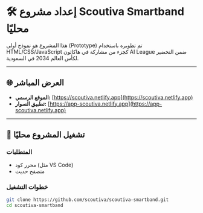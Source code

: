 # 🛠️ إعداد مشروع Scoutiva Smartband محليًا

هذا المشروع هو نموذج أولي (Prototype) تم تطويره باستخدام HTML/CSS/JavaScript كجزء من مشاركة في هاكاثون AI League ضمن التحضير لكأس العالم 2034 في السعودية.

---

## 🌐 العرض المباشر

- **الموقع الرسمي:** [https://scoutiva.netlify.app](https://scoutiva.netlify.app)  
- **تطبيق السوار:** [https://app-scoutiva.netlify.app](https://app-scoutiva.netlify.app)

---

## 🚀 تشغيل المشروع محليًا

### المتطلبات
- محرر كود (مثل VS Code)
- متصفح حديث

### خطوات التشغيل

```bash
git clone https://github.com/scoutiva/scoutiva-smartband.git
cd scoutiva-smartband
